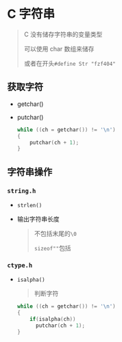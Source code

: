 <!--
title: 02-C字符串
sort:
-->

# C 字符串

> C 没有储存字符串的变量类型
>
> 可以使用 char 数组来储存
>
> 或者在开头`#define Str "fzf404"`

## 获取字符

- getchar()

- putchar()

  ```c
  while ((ch = getchar()) != '\n')
  {
      putchar(ch + 1);
  }
  ```

## 字符串操作

### `string.h`

- `strlen()`

- 输出字符串长度

  > 不包括末尾的`\0`
  >
  > `sizeof""`包括

### `ctype.h`

- `isalpha()`

  > 判断字符

  ```c
  while ((ch = getchar()) != '\n')
  {
      if(isalpha(ch))
      	putchar(ch + 1);
  }
  ```
